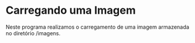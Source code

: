 # Carregando uma Imagem
Neste programa realizamos o carregamento de uma imagem armazenada no diretório /imagens.
